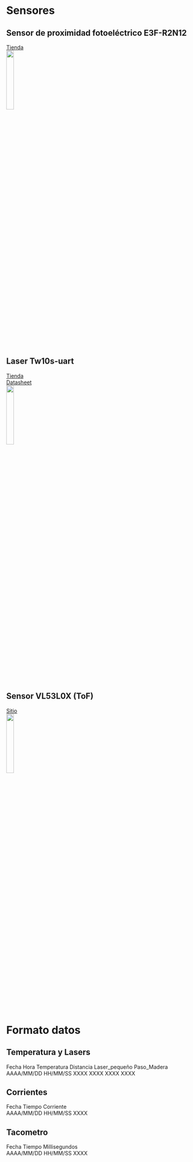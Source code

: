 # Sensores
## Sensor de proximidad fotoeléctrico E3F-R2N12 
[Tienda](https://naylampmechatronics.com/sensores-proximidad/294-sensor-de-proximidad-fotoelectrico-reflex-e3f-r2n12.html)<br>
<img src="https://m.media-amazon.com/images/I/51o9LTAJ4jL._SY445_SX342_QL70_ML2_.jpg" width=20% height=20%>

## Laser Tw10s-uart
[Tienda](https://www.alibaba.com/product-detail/Original-TW10S-UART-Laser-Measure-Sensor_1600941266053.html)<br>
[Datasheet](https://github.com/sainquake/tw10s/blob/master/datasheet.pdf)<br>
<img src="https://s.alicdn.com/@sc04/kf/H193bac415d5f4ccd924d03f881147bf2F.jpg_720x720q50.jpg" width=20% height=20%>

## Sensor VL53L0X (ToF)
[Sitio](https://electrocredible.com/vl53l0x-arduino-measure-distance-time-of-flight-sensor/)<br>
<img src="https://q7m2w7c5.delivery.rocketcdn.me/wp-content/uploads/2019/05/01-4.jpg" width=20% height=20%>


# Formato datos
## Temperatura y Lasers
Fecha Hora Temperatura Distancia Laser_pequeño Paso_Madera<br>
AAAA/MM/DD HH/MM/SS XXXX XXXX XXXX XXXX
## Corrientes
Fecha Tiempo Corriente<br>
AAAA/MM/DD HH/MM/SS XXXX
## Tacometro
Fecha Tiempo Millisegundos<br>
AAAA/MM/DD HH/MM/SS XXXX